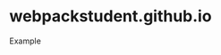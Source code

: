# webpackstudent.github.io
Example

<div class="cont"></div>
<script src="./dist/main.js"></script>
<div class="cont2"></div>
<script src="./dist2/main.js"></script>
